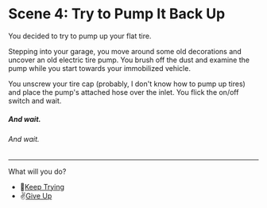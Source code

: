 # Scene 4: Try to Pump It Back Up

You decided to try to pump up your flat tire.

Stepping into your garage, you move around some old decorations and uncover an old electric tire pump. You brush off the dust and examine the pump while you start towards your immobilized vehicle.

You unscrew your tire cap (probably, I don't know how to pump up tires) and place the pump's attached hose over the inlet. You flick the on/off switch and wait.

##### And wait.

###### And wait.

---

What will you do?

- 🔄[Keep Trying](./scene5A.md)
- ✌[Give Up](./scene5B.md)
